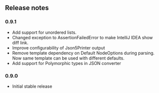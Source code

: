 Release notes
-------

### 0.9.1
- Add support for unordered lists.
- Changed exception to AssertionFailedError to make IntelliJ IDEA show diff link.
- Improve configurability of Json5Printer output
- Remove template dependency on Default NodeOptions during parsing. Now same template can be used with different defaults.
- Add support for Polymorphic types in JSON converter

### 0.9.0
- Initial stable release
